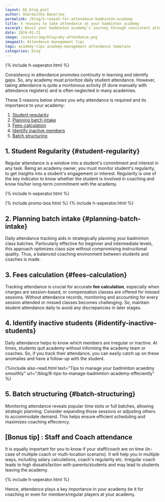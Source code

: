 ```yaml
---
layout: bb_blog_post
author: Sharmistha Banerjee
permalink: /blog/5-reason-for-attendance-badminton-academy
title: 5 reasons to take attendance at your badminton academy
excerpt: Boost your badminton academy’s journey through consistent attendance of your students.
date: 2024-01-21
image: /assets/img/blog/why-attendance.png
imagealt: Attendance management tips
tags: academy-tips academy-management attendance template
categories: blog
---
```

{% include h-seperator.html %}

Consistency in attendance promotes continuity in learning and identify gaps. So, any academy must prioritize daily student attendance. However, taking attendance is quite a montonous activity (if done manually with attendance registers) and is often neglected in many academies.  

These 5 reasons below shows you why attendance is required and its importance to your academy:

1. [Student regularity](#student-regularity)
2. [Planning batch intake](#planning-batch-intake)
3. [Fees-calculation](#fees-calculation)
4. [Identify inactive members](#identify-inactive-students)
5. [Batch structuring](#batch-structuring)

## 1. Student Regularity {#student-regularity}

Regular attendance is a window into a student's commitment and interest in any task. Being an academy owner, you must monitor student's regularity, to get insights into a student's engagement or interest. Regularity is one of the key indicator to know whether the student is involved in coaching and know his/her long-term commitment with the academy.

{% include h-seperator.html %}

{% include promo-box.html %}
{% include h-seperator.html %}

## 2. Planning batch intake {#planning-batch-intake}

Daily attendance tracking aids in strategically planning your badminton class batches. Particularly effective for beginner and intermediate levels, this approach optimizes class size without compromising instructional quality. Thus, a balanced coaching environment between students and coaches is made.


## 3. Fees calculation {#fees-calculation}

Tracking attendance is crucial for accurate **fee calculation**, especially when charges are session-based, or compensation classes are offered for missed sessions. Without attendance records, monitoring and accounting for every session attended or missed classes becomes challenging. So, maintain student attendance daily to avoid any discrepancies in later stages.


## 4. Identify inactive students {#identify-inactive-students}

Daily attendance helps to know which members are irregular or inactive. At times, students quit academy without informing the academy team or coaches. So, if you track their attendance, you can easily catch up on these anomalies and have a follow-up with the student. 

{%include also-read.html text="Tips to manage your badminton acaedmy smoothly" url="/blog/8-tips-to-manage-badminton-academy-effeciently" %}




## 5. Batch structuring {#batch-structuring}

Monitoring attendance reveals popular time slots or full batches, allowing strategic planning. Consider expanding those sessions or adjusting others to accommodate demand. This helps ensure efficient scheduling and maximizes coaching effeciency.

## [Bonus tip] : Staff and Coach attendance
It is equally important for you to know if your staff/coach are on time (in-case of multiple coach or multi-location scenario). It will help you in multiple ways, including salary calculations, coach's regularity etc. Irregular coach leads to high dissatisfaction with parents/students and may lead to students leaving the academy.

{% include h-seperator.html %}

Hence, attendance plays a key importance in your academy be it for coaching or even for members/regular players at your academy.

